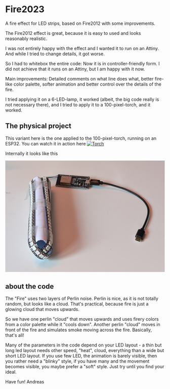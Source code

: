 # Fire2023
A fire effect for LED strips, based on Fire2012 with some improvements.

The Fire2012 effect is great, because it is easy to used and looks reasonably realistic.

I was not entirely happy with the effect and I wanted it to run on an Attiny. 
And while I tried to change details, it got worse.

So I had to whitebox the entire code: Now it is in controller-friendly form. I did not achieve that it runs on an Attiny, but I am happy with it now.

Main improvements: Detailed comments on what line does what, better fire-like color palette, softer animation and better control over the details of the fire.

I tried applying it on a 6-LED-lamp, it worked (albeit, the big code really is not necessary there), and I tried to apply it to a 100-pixel-torch, and it worked.

## The physical project
This variant here is the one applied to the 100-pixel-torch, running on an ESP32.
You can watch it in action here 
[![Torch](https://img.youtube.com/vi/a_Wr0q9YQs4/0.jpg)](https://www.youtube.com/watch?v=a_Wr0q9YQs4)

Internally it looks like this

![Torch internal](https://github.com/Anderas2/Fire2023/blob/main/PXL_20240925_094213321.jpg)

## about the code
The "Fire" uses two layers of Perlin noise. 
Perlin is nice, as it is not totally random, but looks like a cloud. That's practical, because fire is just a glowing cloud that moves upwards.

So we have one perlin "cloud" that moves upwards and uses firery colors from a color palette while it "cools down".
Another perlin "cloud" moves in front of the fire and simulates smoke moving across the fire. 
Basically, that's all!

Many of the parameters in the code depend on your LED layout - a thin but long led layout needs other speed, "heat", cloud, everything than a wide but short LED layout. If you use few LED, the animation is barely visible, then you rather need a "blinky" style, if you have many and the movement becomes visible, you maybe prefer a "soft" style.
Just try until you find your ideal. 

Have fun!
Andreas
